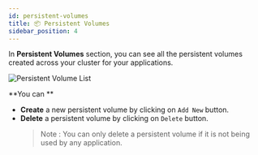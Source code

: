 ```yaml
---
id: persistent-volumes
title: 📦 Persistent Volumes
sidebar_position: 4
---
```


In **Persistent Volumes** section, you can see all the persistent volumes created across your cluster for your applications.

![Persistent Volume List](/assets/persistent-volumes.png)

**You can **
- **Create** a new persistent volume by clicking on `Add New` button.
- **Delete** a persistent volume by clicking on `Delete` button.
  > Note : You can only delete a persistent volume if it is not being used by any application.